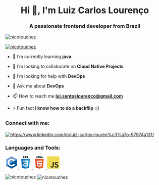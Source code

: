 <h1 align="center">Hi 👋, I'm Luiz Carlos Lourenço</h1>
<h3 align="center">A passionate frontend developer from Brazil</h3>

<p align="left"> <img src="https://komarev.com/ghpvc/?username=nicotouchez&label=Profile%20views&color=0e75b6&style=flat" alt="nicotouchez" /> </p>

<p align="left"> <a href="https://github.com/ryo-ma/github-profile-trophy"><img src="https://github-profile-trophy.vercel.app/?username=nicotouchez" alt="nicotouchez" /></a> </p>

- 🌱 I’m currently learning **java**

- 👯 I’m looking to collaborate on **Cloud Native Projects**

- 🤝 I’m looking for help with **DevOps**

- 💬 Ask me about **DevOps**

- 📫 How to reach me **lui.santoslourenco@gmail.com**

- ⚡ Fun fact **I know how to do a backflip =)**

<h3 align="left">Connect with me:</h3>
<p align="left">
<a href="https://www.linkedin.com/in/luiz-carlos-louren%c3%a7o-97974a131/" target="blank"><img align="center" src="https://raw.githubusercontent.com/rahuldkjain/github-profile-readme-generator/master/src/images/icons/Social/linked-in-alt.svg" alt="https://www.linkedin.com/in/luiz-carlos-louren%c3%a7o-97974a131/" height="30" width="40" /></a>
</p>

<h3 align="left">Languages and Tools:</h3>
<p align="left"> <a href="https://www.cprogramming.com/" target="_blank" rel="noreferrer"> <img src="https://raw.githubusercontent.com/devicons/devicon/master/icons/c/c-original.svg" alt="c" width="40" height="40"/> </a> <a href="https://www.w3schools.com/css/" target="_blank" rel="noreferrer"> <img src="https://raw.githubusercontent.com/devicons/devicon/master/icons/css3/css3-original-wordmark.svg" alt="css3" width="40" height="40"/> </a> <a href="https://www.w3.org/html/" target="_blank" rel="noreferrer"> <img src="https://raw.githubusercontent.com/devicons/devicon/master/icons/html5/html5-original-wordmark.svg" alt="html5" width="40" height="40"/> </a> <a href="https://developer.mozilla.org/en-US/docs/Web/JavaScript" target="_blank" rel="noreferrer"> <img src="https://raw.githubusercontent.com/devicons/devicon/master/icons/javascript/javascript-original.svg" alt="javascript" width="40" height="40"/> </a> </p>

<p><img align="left" src="https://github-readme-stats.vercel.app/api/top-langs?username=nicotouchez&show_icons=true&locale=en&layout=compact" alt="nicotouchez" /></p>

<p>&nbsp;<img align="center" src="https://github-readme-stats.vercel.app/api?username=nicotouchez&show_icons=true&locale=en" alt="nicotouchez" /></p>
